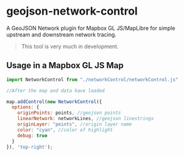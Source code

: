 # geojson-network-control
A GeoJSON Network plugin for Mapbox GL JS/MapLibre for simple upstream and downstream network tracing.

> This tool is very much in development.

## Usage in a Mapbox GL JS Map

```JavaScript
import NetworkControl from "./networkControl/networkControl.js"

//After the map and data have loaded

map.addControl(new NetworkControl({
  options: {
    originPoints: points, //geojson points
    linearNetwork: networkLines, //geojson linestrings
    originLayer: "points", //origin layer name
    color: "cyan", //color of highlight
    debug: true
  }
}), 'top-right');

  ```
